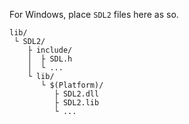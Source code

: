 For Windows, place `SDL2` files here as so.

```
lib/
 └ SDL2/
    ├ include/
    │  ├ SDL.h
    │  └ ...
    └ lib/
       └ $(Platform)/
          ├ SDL2.dll
          ├ SDL2.lib
          └ ...
```
